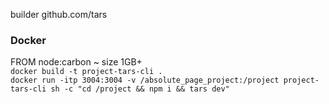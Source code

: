 builder github.com/tars

### Docker
FROM node:carbon ~ size 1GB+ <br/>
`docker build -t project-tars-cli .` <br/>
`docker run -itp 3004:3004 -v /absolute_page_project:/project project-tars-cli sh -c "cd /project && npm i && tars dev"`

